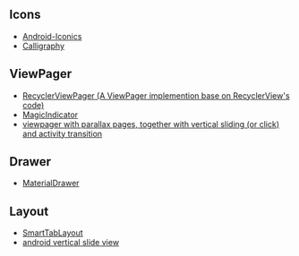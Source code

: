 Icons
---
- [Android-Iconics](https://github.com/mikepenz/Android-Iconics)
- [Calligraphy](https://github.com/chrisjenx/Calligraphy)

ViewPager
---
- [RecyclerViewPager (A ViewPager implemention base on RecyclerView's code)](https://github.com/lsjwzh/RecyclerViewPager)
- [MagicIndicator](https://github.com/hackware1993/MagicIndicator)
- [viewpager with parallax pages, together with vertical sliding (or click) and activity transition](https://github.com/xmuSistone/android-page-transition)

Drawer
---
- [MaterialDrawer](https://github.com/mikepenz/MaterialDrawer)

Layout
---
- [SmartTabLayout](https://github.com/ogaclejapan/SmartTabLayout)
- [android vertical slide view](https://github.com/xmuSistone/android-vertical-slide-view)
